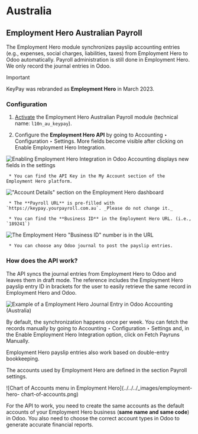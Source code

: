 # Australia

## Employment Hero Australian Payroll

The Employment Hero module synchronizes payslip accounting entries (e.g.,
expenses, social charges, liabilities, taxes) from Employment Hero to Odoo
automatically. Payroll administration is still done in Employment Hero. We
only record the journal entries in Odoo.

Important

KeyPay was rebranded as **Employment Hero** in March 2023.

### Configuration

  1. [Activate](../../general/apps_modules.html#general-install) the Employment Hero Australian Payroll module (technical name: `l10n_au_keypay`).

  2. Configure the **Employment Hero API** by going to Accounting ‣ Configuration ‣ Settings. More fields become visible after clicking on Enable Employment Hero Integration.

![Enabling Employment Hero Integration in Odoo Accounting displays new fields
in the settings](../../../_images/employment-hero-integration.png)

     * You can find the API Key in the My Account section of the Employment Hero platform.

!["Account Details" section on the Employment Hero
dashboard](../../../_images/employment-hero-myaccount.png)

     * The **Payroll URL** is pre-filled with `https://keypay.yourpayroll.com.au`. _Please do not change it._

     * You can find the **Business ID** in the Employment Hero URL. (i.e., `189241`)

![The Employment Hero "Business ID" number is in the
URL](../../../_images/employment-hero-business-id.png)

     * You can choose any Odoo journal to post the payslip entries.

### How does the API work?

The API syncs the journal entries from Employment Hero to Odoo and leaves them
in draft mode. The reference includes the Employment Hero payslip entry ID in
brackets for the user to easily retrieve the same record in Employment Hero
and Odoo.

![Example of a Employment Hero Journal Entry in Odoo Accounting
\(Australia\)](../../../_images/employment-hero-journal-entry.png)

By default, the synchronization happens once per week. You can fetch the
records manually by going to Accounting ‣ Configuration ‣ Settings and, in the
Enable Employment Hero Integration option, click on Fetch Payruns Manually.

Employment Hero payslip entries also work based on double-entry bookkeeping.

The accounts used by Employment Hero are defined in the section Payroll
settings.

![Chart of Accounts menu in Employment Hero](../../../_images/employment-hero-
chart-of-accounts.png)

For the API to work, you need to create the same accounts as the default
accounts of your Employment Hero business (**same name and same code**) in
Odoo. You also need to choose the correct account types in Odoo to generate
accurate financial reports.

